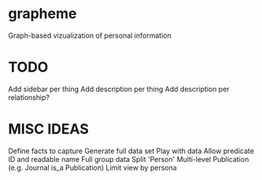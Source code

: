 grapheme
========

Graph-based vizualization of personal information

TODO
====

Add sidebar per thing
Add description per thing
Add description per relationship?

MISC IDEAS
==========

Define facts to capture
Generate full data set
Play with data
Allow predicate ID and readable name
Full group data
Split 'Person'
Multi-level Publication (e.g. Journal is_a Publication)
Limit view by persona


